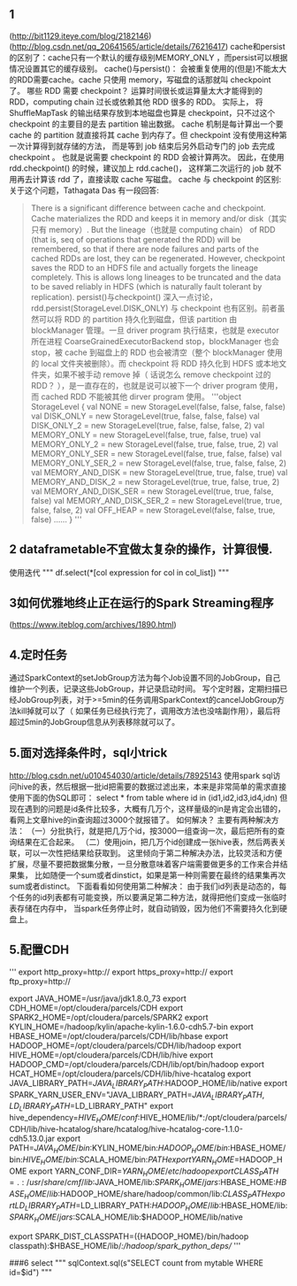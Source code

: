 ## 1 
(http://bit1129.iteye.com/blog/2182146)
(http://blog.csdn.net/qq_20641565/article/details/76216417)
cache和persist的区别了：cache只有一个默认的缓存级别MEMORY_ONLY ，而persist可以根据情况设置其它的缓存级别。
cache()与persist()：
会被重复使用的(但是)不能太大的RDD需要cache。cache 只使用 memory，写磁盘的话那就叫 checkpoint 了。 哪些 RDD 需要 checkpoint？
运算时间很长或运算量太大才能得到的 RDD，computing chain 过长或依赖其他 RDD 很多的 RDD。 实际上，
将 ShuffleMapTask 的输出结果存放到本地磁盘也算是 checkpoint，只不过这个 checkpoint 的主要目的是去 partition 输出数据。
cache 机制是每计算出一个要 cache 的 partition 就直接将其 cache 到内存了。但 checkpoint 没有使用这种第一次计算得到就存储的方法，
而是等到 job 结束后另外启动专门的 job 去完成 checkpoint 。 也就是说需要 checkpoint 的 RDD 会被计算两次。
因此，在使用 rdd.checkpoint() 的时候，建议加上 rdd.cache()， 这样第二次运行的 job 就不用再去计算该 rdd 了，直接读取 cache 写磁盘。
cache 与 checkpoint 的区别:
关于这个问题，Tathagata Das 有一段回答:
> There is a significant difference between cache and checkpoint. Cache materializes the RDD and keeps it in memory and/or disk（其实只有 memory）. But the lineage（也就是 computing chain） of RDD (that is, seq of operations that generated the RDD) will be remembered, 
so that if there are node failures and parts of the cached RDDs are lost, they can be regenerated. However, checkpoint saves the RDD to an HDFS file and actually forgets the lineage completely. 
This is allows long lineages to be truncated and the data to be saved reliably in HDFS (which is naturally fault tolerant by replication). 
>persist()与checkpoint() 深入一点讨论，rdd.persist(StorageLevel.DISK_ONLY) 与 checkpoint 也有区别。前者虽然可以将 RDD 的 partition 持久化到磁盘，但该 partition 由 blockManager 管理。一旦 driver program 执行结束，也就是 executor 所在进程 CoarseGrainedExecutorBackend stop，blockManager 也会 stop，被 cache 到磁盘上的 RDD 也会被清空（整个 blockManager 使用的 local 文件夹被删除）。而 checkpoint 将 RDD 持久化到 HDFS 或本地文件夹，如果不被手动 remove 掉（ 话说怎么 remove checkpoint 过的 RDD？ ），是一直存在的，也就是说可以被下一个 driver program 使用，
而 cached RDD 不能被其他 dirver program 使用。
'''object StorageLevel {
  val NONE = new StorageLevel(false, false, false, false)
  val DISK_ONLY = new StorageLevel(true, false, false, false)
  val DISK_ONLY_2 = new StorageLevel(true, false, false, false, 2)
  val MEMORY_ONLY = new StorageLevel(false, true, false, true)
  val MEMORY_ONLY_2 = new StorageLevel(false, true, false, true, 2)
  val MEMORY_ONLY_SER = new StorageLevel(false, true, false, false)
  val MEMORY_ONLY_SER_2 = new StorageLevel(false, true, false, false, 2)
  val MEMORY_AND_DISK = new StorageLevel(true, true, false, true)
  val MEMORY_AND_DISK_2 = new StorageLevel(true, true, false, true, 2)
  val MEMORY_AND_DISK_SER = new StorageLevel(true, true, false, false)
  val MEMORY_AND_DISK_SER_2 = new StorageLevel(true, true, false, false, 2)
  val OFF_HEAP = new StorageLevel(false, false, true, false)
  ......
}
'''
## 2 dataframetable不宜做太复杂的操作，计算很慢.
使用迭代
"""
df.select(*[col expression for col in col_list])
"""

## 3如何优雅地终止正在运行的Spark Streaming程序 
(https://www.iteblog.com/archives/1890.html)

## 4.定时任务
通过SparkContext的setJobGroup方法为每个Job设置不同的JobGroup，自己维护一个列表，记录这些JobGroup，并记录启动时间。
 写个定时器，定期扫描已经JobGroup列表，对于>=5min的任务调用SparkContext的cancelJobGroup方法kill掉就可以了（
如果任务已经执行完了，调用改方法也没啥副作用），最后将超过5min的JobGroup信息从列表移除就可以了。

## 5.面对选择条件时，sql小trick
http://blog.csdn.net/u010454030/article/details/78925143
使用spark sql访问hive的表，然后根据一批id把需要的数据过滤出来，本来是非常简单的需求直接使用下面的伪SQL即可：
select * from table where  id in (id1,id2,id3,id4,idn)
但现在遇到的问题是id条件比较多，大概有几万个，这样量级的in是肯定会出错的，看网上文章hive的in查询超过3000个就报错了。
如何解决？
主要有两种解决方法：
（一）分批执行，就是把几万个id，按3000一组查询一次，最后把所有的查询结果在汇合起来。
（二）使用join，把几万个id创建成一张hive表，然后两表关联，可以一次性把结果给获取到。
这里倾向于第二种解决办法，比较灵活和方便扩展，尽量不要把数据集分散，一旦分散意味着客户端需要做更多的工作来合并结果集，
比如随便一个sum或者dinstict，如果是第一种则需要在最终的结果集再次sum或者distinct。
下面看看如何使用第二种解决：
由于我们id列表是动态的，每个任务的id列表都有可能变换，所以要满足第二种方法，就得把他们变成一张临时表存储在内存中，
当spark任务停止时，就自动销毁，因为他们不需要持久化到硬盘上。


## 5.配置CDH

'''
export http_proxy=http://
export https_proxy=http://
export ftp_proxy=http://

export JAVA_HOME=/usr/java/jdk1.8.0_73
export CDH_HOME=/opt/cloudera/parcels/CDH
export SPARK2_HOME=/opt/cloudera/parcels/SPARK2
export KYLIN_HOME=/hadoop/kylin/apache-kylin-1.6.0-cdh5.7-bin
export HBASE_HOME=/opt/cloudera/parcels/CDH/lib/hbase
export HADOOP_HOME=/opt/cloudera/parcels/CDH/lib/hadoop
export HIVE_HOME=/opt/cloudera/parcels/CDH/lib/hive
export HADOOP_CMD=/opt/cloudera/parcels/CDH/lib/opt/bin/hadoop
export HCAT_HOME=/opt/cloudera/parcels/CDH/lib/hive-hcatalog
export JAVA_LIBRARY_PATH=$JAVA_LIBRARY_PATH:$HADOOP_HOME/lib/native
export SPARK_YARN_USER_ENV="JAVA_LIBRARY_PATH=$JAVA_LIBRARY_PATH,LD_LIBRARY_PATH=$LD_LIBRARY_PATH"
export hive_dependency=$HIVE_HOME/conf:$HIVE_HOME/lib/*:/opt/cloudera/parcels/CDH/lib/hive-hcatalog/share/hcatalog/hive-hcatalog-core-1.1.0-cdh5.13.0.jar
export PATH=$JAVA_HOME/bin:$KYLIN_HOME/bin:$HADOOP_HOME/bin:$HBASE_HOME/bin:$HIVE_HOME/bin:$SCALA_HOME/bin:$PATH
export YARN_HOME=$HADOOP_HOME
export YARN_CONF_DIR=${YARN_HOME}/etc/hadoop
export CLASS_PATH=.:/usr/share/cmf/lib:$JAVA_HOME/lib:$SPARK_HOME/jars:$HBASE_HOME:$HBASE_HOME/lib:$HADOOP_HOME/share/hadoop/common/lib:$CLASS_PATH
export LD_LIBRARY_PATH=$LD_LIBRARY_PATH:$HADOOP_HOME/lib:$HBASE_HOME/lib:$SPARK_HOME/jars:$SCALA_HOME/lib:$HADOOP_HOME/lib/native

export SPARK_DIST_CLASSPATH=$(${HADOOP_HOME}/bin/hadoop classpath):$HBASE_HOME/lib/*:/hadoop/spark_python_deps/*
'''

###6 select
"""
sqlContext.sql(s"SELECT count from mytable WHERE id=$id")
"""
